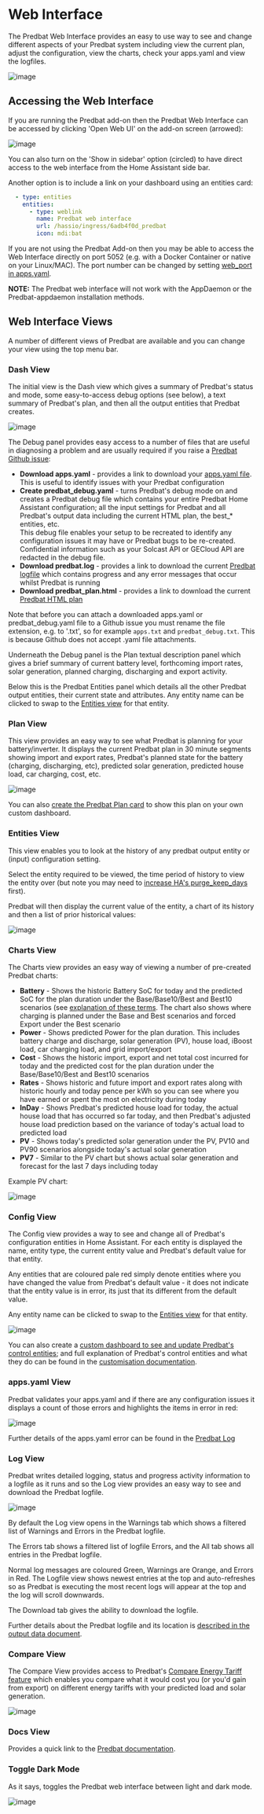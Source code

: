 # Web Interface

The Predbat Web Interface provides an easy to use way to see and change different aspects of your Predbat system including view the current plan, adjust the configuration, view the charts, check your apps.yaml and view the logfiles.

![image](images/web-interface-plan-view.png)

## Accessing the Web Interface

If you are running the Predbat add-on then the Predbat Web Interface can be accessed by clicking 'Open Web UI' on the add-on screen (arrowed):

![image](images/predbat-addon-web-interface.png)

You can also turn on the 'Show in sidebar' option (circled) to have direct access to the web interface from the Home Assistant side bar.

Another option is to include a link on your dashboard using an entities card:

```yaml
  - type: entities
    entities:
      - type: weblink
        name: Predbat web interface
        url: /hassio/ingress/6adb4f0d_predbat
        icon: mdi:bat
```

If you are not using the Predbat Add-on then you may be able to access the Web Interface directly on port 5052 (e.g. with a Docker Container or native on your Linux/MAC).  The port number can be changed by setting [web_port in apps.yaml](apps-yaml.md#web-interface).

**NOTE:** The Predbat web interface will not work with the AppDaemon or the Predbat-appdaemon installation methods.

## Web Interface Views

A number of different views of Predbat are available and you can change your view using the top menu bar.

### Dash View

The initial view is the Dash view which gives a summary of Predbat's status and mode, some easy-to-access debug options (see below), a text summary of Predbat's plan, and then all the output entities that Predbat creates.

![image](images/web-interface-dash-view.png)

The Debug panel provides easy access to a number of files that are useful in diagnosing a problem and are usually required if you raise a [Predbat Github issue](https://github.com/springfall2008/batpred/issues):

- **Download apps.yaml** - provides a link to download your [apps.yaml file](apps-yaml.md). This is useful to identify issues with your Predbat configuration
- **Create predbat_debug.yaml** - turns Predbat's debug mode on and creates a Predbat debug file which contains your entire Predbat Home Assistant configuration;
all the input settings for Predbat and all Predbat's output data including the current HTML plan, the best_* entities, etc.<BR>
This debug file enables your setup to be recreated to identify any configuration issues it may have or Predbat bugs to be re-created. Confidential information such as your Solcast API or GECloud API are redacted in the debug file.
- **Download predbat.log** - provides a link to download the current [Predbat logfile](output-data.md#predbat-logfile) which contains progress and any error messages that occur whilst Predbat is running
- **Download predbat_plan.html** - provides a link to download the current [Predbat HTML plan](output-data.md#viewing-the-predbat-plan)

Note that before you can attach a downloaded apps.yaml or predbat_debug.yaml file to a Github issue you must rename the file extension, e.g. to '.txt', so for example `apps.txt` and `predbat_debug.txt`.
This is because Github does not accept .yaml file attachments.

Underneath the Debug panel is the Plan textual description panel which gives a brief summary of current battery level, forthcoming import rates, solar generation, planned charging, discharging and export activity.

Below this is the Predbat Entities panel which details all the other Predbat output entities, their current state and attributes. Any entity name can be clicked to swap to the [Entities view](#entities-view) for that entity.

### Plan View

This view provides an easy way to see what Predbat is planning for your battery/inverter. It displays the current Predbat plan in 30 minute segments showing import and export rates,
Predbat's planned state for the battery (charging, discharging, etc), predicted solar generation, predicted house load, car charging, cost, etc.

![image](images/web-interface-plan-view.png)

You can also [create the Predbat Plan card](predbat-plan-card.md) to show this plan on your own custom dashboard.

### Entities View

This view enables you to look at the history of any predbat output entity or (input) configuration setting.

Select the entity required to be viewed, the time period of history to view the entity over (but note you may need to [increase HA's purge_keep_days](apps-yaml.md#days_previous) first).

Predbat will then display the current value of the entity, a chart of its history and then a list of prior historical values:

![image](images/web-interface-entities-view.png)

### Charts View

The Charts view provides an easy way of viewing a number of pre-created Predbat charts:

- **Battery** - Shows the historic Battery SoC for today and the predicted SoC for the plan duration under the Base/Base10/Best and Best10 scenarios (see [explanation of these terms](what-does-predbat-do.md#basic-terminology).
The chart also shows where charging is planned under the Base and Best scenarios and forced Export under the Best scenario
- **Power** - Shows predicted Power for the plan duration. This includes battery charge and discharge, solar generation (PV), house load, iBoost load, car charging load, and grid import/export
- **Cost** - Shows the historic import, export and net total cost incurred for today and the predicted cost for the plan duration under the Base/Base10/Best and Best10 scenarios
- **Rates** - Shows historic and future import and export rates along with historic hourly and today pence per kWh so you can see where you have earned or spent the most on electricity during today
- **InDay** - Shows Predbat's predicted house load for today, the actual house load that has occurred so far today, and then Predbat's adjusted house load prediction based on the variance of today's actual load to predicted load
- **PV** - Shows today's predicted solar generation under the PV, PV10 and PV90 scenarios alongside today's actual solar generation
- **PV7** - Similar to the PV chart but shows actual solar generation and forecast for the last 7 days including today

Example PV chart:

![image](images/web-interface-pv-chart.png)

### Config View

The Config view provides a way to see and change all of Predbat's configuration entities in Home Assistant.  For each entity is displayed the name, entity type, the current entity value and Predbat's default value for that entity.

Any entities that are coloured pale red simply denote entities where you have changed the value from Predbat's default value - it does not indicate that the entity value is in error, its just that its different from the default value.

Any entity name can be clicked to swap to the [Entities view](#entities-view) for that entity.

![image](images/web-interface-config-view.png)

You can also create a [custom dashboard to see and update Predbat's control entities](output-data.md#creating-a-compact-predbat-control-dashboard);
and full explanation of Predbat's control entities and what they do can be found in the [customisation documentation](customisation.md).

### apps.yaml View

Predbat validates your apps.yaml and if there are any configuration issues it displays a count of those errors and highlights the items in error in red:

![image](images/web-interface-apps-yaml-validation-error.png)

Further details of the apps.yaml error can be found in the [Predbat Log](output-data.md#log-view)

### Log View

Predbat writes detailed logging, status and progress activity information to a logfile as it runs and so the Log view provides an easy way to see and download the Predbat logfile.

![image](images/web-interface-log-view.png)

By default the Log view opens in the Warnings tab which shows a filtered list of Warnings and Errors in the Predbat logfile.

The Errors tab shows a filtered list of logfile Errors, and the All tab shows all entries in the Predbat logfile.

Normal log messages are coloured Green, Warnings are Orange, and Errors in Red.  The Logfile view shows newest entries at the top and auto-refreshes so as Predbat is executing the most recent logs will appear at the top and the log will scroll downwards.

The Download tab gives the ability to download the logfile.

Further details about the Predbat logfile and its location is [described in the output data document](output-data.md#predbat-logfile).

### Compare View

The Compare View provides access to Predbat's [Compare Energy Tariff feature](compare.md) which enables you compare what it would cost you (or you'd gain from export) on different energy tariffs with your predicted load and solar generation.

![image](images/web-interface-compare-view.png)

### Docs View

Provides a quick link to the [Predbat documentation](https://springfall2008.github.io/batpred/).

### Toggle Dark Mode

As it says, toggles the Predbat web interface between light and dark mode.

![image](images/web-interface-dark-mode-power-chart.png)
